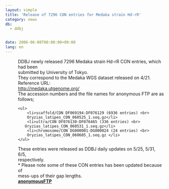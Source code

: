 ```yaml
---
layout: simple
title: 'Release of 7296 CON entries for Medaka strain Hd-rR'
category: news
db:
  - ddbj


date: 2006-06-08T00:00:00+09:00
lang: en
---
```


<html>
<dd>DDBJ newly released 7296 Medaka strain Hd-rR CON entries, which had been<br> submitted by University of Tokyo.<br> They correspond to the Medaka WGS dataset released on 4/21.
<dd>Reference URL:<br> <a href="http://medaka.utgenome.org/" target="_blank">http://medaka.utgenome.org/</a>
<dd>The accession numbers and the file names for anonymous FTP are as follows;
<dd>

    <ul>
        <li>scaffold/CON DF069194-DF076129 (6936 entries) <br>     Oryzias_latipes_CON_060525_1.seq.gz</li>
        <li>ultra/CON DF076130-DF076465 (336 entries) <br>    Oryzias_latipes_CON_060531_1.seq.gz</li>
        <li>chromosome/CON DG000001-DG000024 (24 entries) <br>     Oryzias_latipes_CON_060605_1.seq.gz </li>
    </ul>
<dd>These entries were released as DDBJ daily updates on 5/25, 5/31, 6/5,<br> respectively.
<dd>* Please note some of these CON entries has been updated because of<br> mess-ups of their gap lengths.
<dd><b><a href="https://ddbj.nig.ac.jp/public/ddbj_database/mass/Oryzias_latipes_CON/">anonymousFTP</a></b></dd>
</dd>
</dd>
</dd>
</dd>
</dd>
</dd>
</html>
